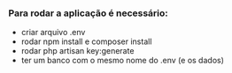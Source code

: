### Para rodar a aplicação é necessário:

- criar arquivo .env
- rodar npm install e composer install
- rodar php artisan key:generate
- ter um banco com o mesmo nome do .env (e os dados)
